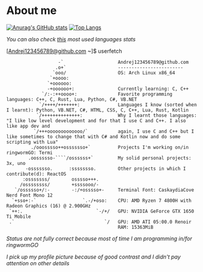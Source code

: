 # About me

[![Anurag's GitHub stats](https://github-readme-stats.vercel.app/api?username=Andrej123456789&theme=monokai)](https://github.com/anuraghazra/github-readme-stats)
[![Top Langs](https://github-readme-stats.vercel.app/api/top-langs/?username=Andrej123456789&theme=monokai)](https://github.com/anuraghazra/github-readme-stats)

*You can also check [this](http://ionicabizau.github.io/github-profile-languages/?user=Andrej123456789) most used languages stats*

[Andrej123456789@github.com ~]$ userfetch
```
                   -`                    Andrej123456789@github.com 
                  .o+`                   ------------------------ 
                 `ooo/                   OS: Arch Linux x86_64
                `+oooo:                  
               `+oooooo:                 
               -+oooooo+:                Currently learning: C, C++
             `/:-:++oooo+:               Favorite programming languages: C++, C, Rust, Lua, Python, C#, VB.NET
            `/++++/+++++++:              Languages I know (sorted when I learnt): Python, VB.NET, C#, HTML, CSS, C, C++, Lua, Rust, Kotlin
           `/++++++++++++++:             Why I learnt those languages: "I like low level development and for that I use C and C++. I also like app dev and
          `/+++ooooooooooooo/`           again, I use C and C++ but I like sometimes to change that with C# and Kotlin now and do some scripting with Lua"
         ./ooosssso++osssssso+`          Projects I'm working on/in ringwormGO: Termi
        .oossssso-````/ossssss+`         My solid personal projects: 3x, uno
       -osssssso.      :ssssssso.        Other projects in which I contribute(d): ReactOS
      :osssssss/        osssso+++.       
     /ossssssss/        +ssssooo/-       
   `/ossssso+/:-        -:/+osssso+-     Terminal Font: CaskaydiaCove Nerd Font Mono 12 
  `+sso+:-`                 `.-/+oso:    CPU: AMD Ryzen 7 4800H with Radeon Graphics (16) @ 2.900GHz 
 `++:.                           `-/+/   GPU: NVIDIA GeForce GTX 1650 Ti Mobile 
 .`                                 `/   GPU: AMD ATI 05:00.0 Renoir 
                                         RAM: 15363MiB
```

*Status are not fully correct because most of time I am programming in/for ringwormGO*

*I pick up my profile picture because of good contrast and I didn't pay attention on other details*
